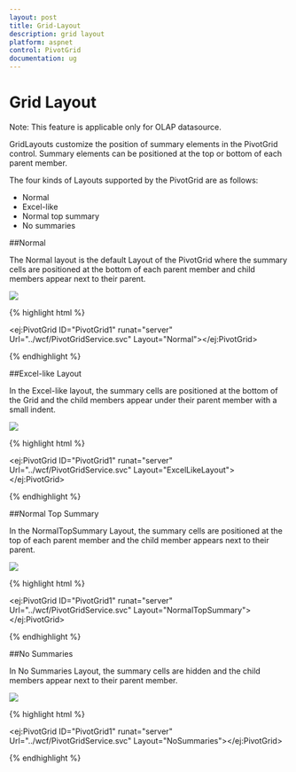 ```yaml
---
layout: post
title: Grid-Layout
description: grid layout
platform: aspnet
control: PivotGrid
documentation: ug
---
```


# Grid Layout



Note: This feature is applicable only for OLAP datasource.

GridLayouts customize the position of summary elements in the PivotGrid control. Summary elements can be positioned at the top or bottom of each parent member.

The four kinds of Layouts supported by the PivotGrid are as follows:

* Normal
* Excel-like
* Normal top summary
* No summaries

##Normal

The Normal layout is the default Layout of the PivotGrid where the summary cells are positioned at the bottom of each parent member and child members appear next to their parent.



 ![](Grid-Layout_images/Grid-Layout_img1.png) 



{% highlight html %}

 

<ej:PivotGrid ID="PivotGrid1" runat="server" Url="../wcf/PivotGridService.svc" Layout="Normal"></ej:PivotGrid>


{% endhighlight %}

##Excel-like Layout

In the Excel-like layout, the summary cells are positioned at the bottom of the Grid and the child members appear under their parent member with a small indent.



 ![](Grid-Layout_images/Grid-Layout_img2.png)



{% highlight html %}



<ej:PivotGrid ID="PivotGrid1" runat="server" Url="../wcf/PivotGridService.svc" Layout="ExcelLikeLayout"></ej:PivotGrid>

{% endhighlight %}

##Normal Top Summary

In the NormalTopSummary Layout, the summary cells are positioned at the top of each parent member and the child member appears next to their parent.

 ![](Grid-Layout_images/Grid-Layout_img3.png) 




{% highlight html %}


<ej:PivotGrid ID="PivotGrid1" runat="server" Url="../wcf/PivotGridService.svc" Layout="NormalTopSummary"></ej:PivotGrid>

{% endhighlight %}

##No Summaries

In No Summaries Layout, the summary cells are hidden and the child members appear next to their parent member.

 ![](Grid-Layout_images/Grid-Layout_img4.png) 


{% highlight html %}


<ej:PivotGrid ID="PivotGrid1" runat="server" Url="../wcf/PivotGridService.svc" Layout="NoSummaries"></ej:PivotGrid>

{% endhighlight %}


